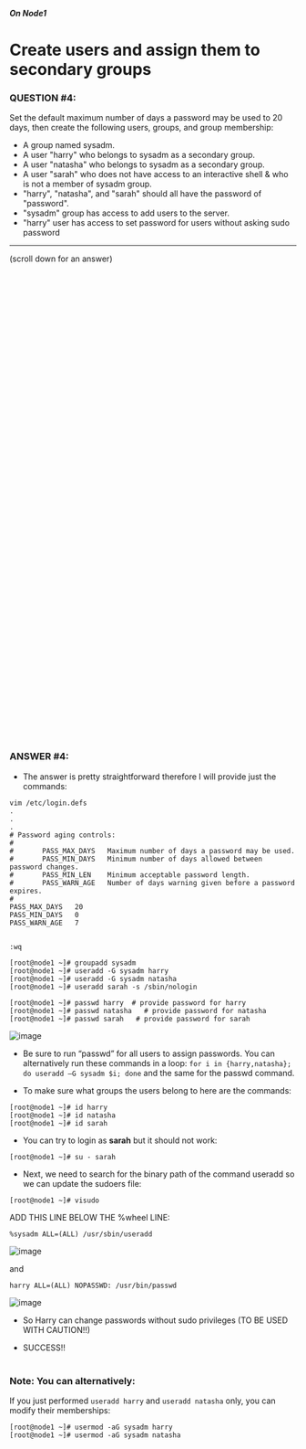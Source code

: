 ***On Node1***

# Create users and assign them to secondary groups

### QUESTION #4:
Set the default maximum number of days a password may be used to 20 days, then create the following users, groups, and group membership: 
  - A group named sysadm.
  - A user "harry" who belongs to sysadm as a secondary group.
  - A user "natasha" who belongs to sysadm as a secondary group.
  - A user "sarah" who does not have access to an interactive shell & who is not a member of sysadm group.
  - "harry", "natasha", and "sarah" should all have the password of "password".
  - "sysadm" group has access to add users to the server.
  - "harry" user has access to set password for users without asking sudo password
  
***
(scroll down for an answer)

<br/><br/><br/><br/><br/><br/><br/><br/><br/><br/><br/><br/><br/><br/><br/><br/><br/><br/><br/><br/><br/><br/><br/><br/>
<br/><br/><br/><br/><br/><br/><br/><br/><br/><br/><br/><br/><br/><br/><br/><br/><br/><br/><br/><br/><br/><br/><br/><br/>

### ANSWER #4:

* The answer is pretty straightforward therefore I will provide just the commands: 

```
vim /etc/login.defs
.
.
.
# Password aging controls:
#
#       PASS_MAX_DAYS   Maximum number of days a password may be used.
#       PASS_MIN_DAYS   Minimum number of days allowed between password changes.
#       PASS_MIN_LEN    Minimum acceptable password length.
#       PASS_WARN_AGE   Number of days warning given before a password expires.
#
PASS_MAX_DAYS   20
PASS_MIN_DAYS   0
PASS_WARN_AGE   7


:wq
```
```
[root@node1 ~]# groupadd sysadm
[root@node1 ~]# useradd -G sysadm harry
[root@node1 ~]# useradd -G sysadm natasha
[root@node1 ~]# useradd sarah -s /sbin/nologin

[root@node1 ~]# passwd harry  # provide password for harry
[root@node1 ~]# passwd natasha   # provide password for natasha
[root@node1 ~]# passwd sarah   # provide password for sarah
```

![image](https://github.com/RedHatRanger/rhcsa9vagrant/assets/90477448/db1ef9b2-80da-49c2-8a62-457bec9303bf)

* Be sure to run “passwd” for all users to assign passwords.  You can alternatively run
  these commands in a loop: ```for i in {harry,natasha}; do useradd –G sysadm $i; done```
  and the same for the passwd command. 

* To make sure what groups the users belong to here are the commands:

```
[root@node1 ~]# id harry
[root@node1 ~]# id natasha
[root@node1 ~]# id sarah
```
* You can try to login as **sarah** but it should not work:
```
[root@node1 ~]# su - sarah
```

* Next, we need to search for the binary path of the command useradd so we can update the sudoers file: 
```
[root@node1 ~]# visudo
```
ADD THIS LINE BELOW THE %wheel LINE: <br/>
```
%sysadm ALL=(ALL) /usr/sbin/useradd
```
![image](https://github.com/RedHatRanger/rhcsa9vagrant/assets/90477448/59088040-65da-47b6-9b1b-c8c7cc7cc6e2)

and
```
harry ALL=(ALL) NOPASSWD: /usr/bin/passwd
```
![image](https://github.com/RedHatRanger/rhcsa9vagrant/assets/90477448/4189c358-47f3-4d24-ac75-04f0e9a68d84)

* So Harry can change passwords without sudo privileges (TO BE USED WITH CAUTION!!)

* SUCCESS!!
<br/><br/>

### Note: You can alternatively:
If you just performed ```useradd harry``` and ```useradd natasha``` only, you can modify their memberships:
```
[root@node1 ~]# usermod -aG sysadm harry
[root@node1 ~]# usermod -aG sysadm natasha
```
